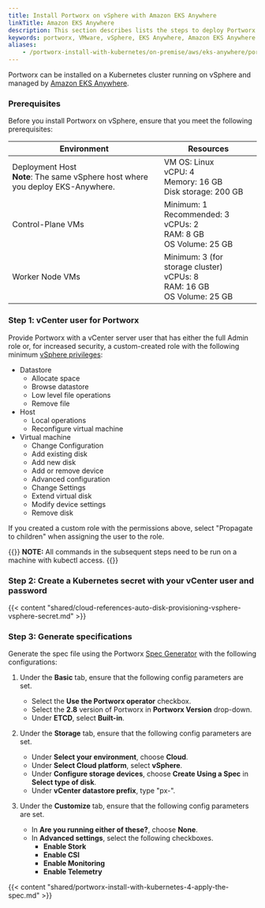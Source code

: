 ```yaml
---
title: Install Portworx on vSphere with Amazon EKS Anywhere
linkTitle: Amazon EKS Anywhere
description: This section describes lists the steps to deploy Portworx on vSphere having Amazon EKS Anywhere.
keywords: portworx, VMware, vSphere, EKS Anywhere, Amazon EKS Anywhere
aliases: 
    - /portworx-install-with-kubernetes/on-premise/aws/eks-anywhere/portworx-vsphere-eks-anywhere/
---
```



Portworx can be installed on a Kubernetes cluster running on vSphere and managed by [Amazon EKS Anywhere](https://anywhere.eks.amazonaws.com).

### Prerequisites

Before you install Portworx on vSphere, ensure that you meet the following prerequisites:

|**Environment**|**Resources**|
|------|------|
|Deployment Host<br/>**Note**: The same vSphere host where you deploy EKS-Anywhere.| VM OS: Linux <br/>vCPU: 4 <br/> Memory: 16 GB <br/> Disk storage: 200 GB|
|Control-Plane VMs| Minimum: 1 <br/> Recommended: 3 <br/>vCPUs: 2 <br/> RAM: 8 GB <br/> OS Volume: 25 GB|
|Worker Node VMs| Minimum: 3 (for storage cluster) <br/> vCPUs: 8 <br/>RAM: 16 GB <br/> OS Volume: 25 GB|

### Step 1: vCenter user for Portworx

Provide Portworx with a vCenter server user that has either the full Admin role or, for increased security, a custom-created role with the following minimum [vSphere privileges](https://docs.vmware.com/en/VMware-vSphere/6.7/com.vmware.vsphere.security.doc/GUID-FEAB5DF5-F7A2-412D-BF3D-7420A355AE8F.html):

* Datastore
    * Allocate space
    * Browse datastore
    * Low level file operations
    * Remove file
* Host
    * Local operations
    * Reconfigure virtual machine
* Virtual machine
    * Change Configuration
    * Add existing disk
    * Add new disk
    * Add or remove device
    * Advanced configuration
    * Change Settings
    * Extend virtual disk
    * Modify device settings
    * Remove disk

If you created a custom role with the permissions above,  select "Propagate to children" when assigning the user to the role.

{{<info>}}
**NOTE:** All commands in the subsequent steps need to be run on a machine with kubectl access.
{{</info>}}

### Step 2: Create a Kubernetes secret with your vCenter user and password

{{< content "shared/cloud-references-auto-disk-provisioning-vsphere-vsphere-secret.md" >}}

### Step 3: Generate specifications

Generate the spec file using the Portworx [Spec Generator](https://central.portworx.com/specGen/wizard) with the following configurations:

1. Under the **Basic** tab, ensure that the following config parameters are set.
    - Select the **Use the Portworx operator** checkbox.
    - Select the **2.8** version of Portworx in **Portworx Version** drop-down. 
    - Under **ETCD**, select **Built-in**.

2. Under the **Storage** tab, ensure that the following config parameters are set.
    - Under **Select your environment**, choose **Cloud**.
    - Under **Select Cloud platform**, select **vSphere**.
    - Under **Configure storage devices**, choose **Create Using a Spec** in **Select type of disk**.
    - Under **vCenter datastore prefix**, type "px-".

3. Under the **Customize** tab, ensure that the following config parameters are set.
    - In **Are you running either of these?**, choose **None**.
    - In **Advanced settings**, select the following checkboxes. 
        - **Enable Stork**
        - **Enable CSI**
        - **Enable Monitoring**
        - **Enable Telemetry**


{{< content "shared/portworx-install-with-kubernetes-4-apply-the-spec.md" >}}

